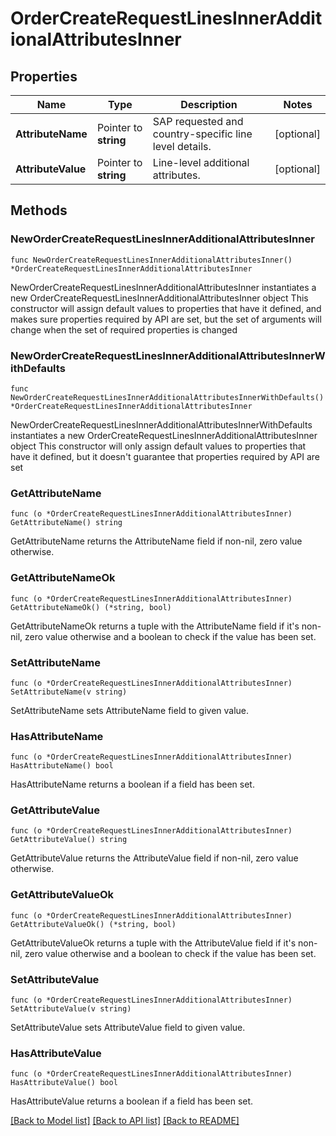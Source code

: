 # OrderCreateRequestLinesInnerAdditionalAttributesInner

## Properties

Name | Type | Description | Notes
------------ | ------------- | ------------- | -------------
**AttributeName** | Pointer to **string** | SAP requested and country-specific line level details. | [optional] 
**AttributeValue** | Pointer to **string** | Line-level additional attributes. | [optional] 

## Methods

### NewOrderCreateRequestLinesInnerAdditionalAttributesInner

`func NewOrderCreateRequestLinesInnerAdditionalAttributesInner() *OrderCreateRequestLinesInnerAdditionalAttributesInner`

NewOrderCreateRequestLinesInnerAdditionalAttributesInner instantiates a new OrderCreateRequestLinesInnerAdditionalAttributesInner object
This constructor will assign default values to properties that have it defined,
and makes sure properties required by API are set, but the set of arguments
will change when the set of required properties is changed

### NewOrderCreateRequestLinesInnerAdditionalAttributesInnerWithDefaults

`func NewOrderCreateRequestLinesInnerAdditionalAttributesInnerWithDefaults() *OrderCreateRequestLinesInnerAdditionalAttributesInner`

NewOrderCreateRequestLinesInnerAdditionalAttributesInnerWithDefaults instantiates a new OrderCreateRequestLinesInnerAdditionalAttributesInner object
This constructor will only assign default values to properties that have it defined,
but it doesn't guarantee that properties required by API are set

### GetAttributeName

`func (o *OrderCreateRequestLinesInnerAdditionalAttributesInner) GetAttributeName() string`

GetAttributeName returns the AttributeName field if non-nil, zero value otherwise.

### GetAttributeNameOk

`func (o *OrderCreateRequestLinesInnerAdditionalAttributesInner) GetAttributeNameOk() (*string, bool)`

GetAttributeNameOk returns a tuple with the AttributeName field if it's non-nil, zero value otherwise
and a boolean to check if the value has been set.

### SetAttributeName

`func (o *OrderCreateRequestLinesInnerAdditionalAttributesInner) SetAttributeName(v string)`

SetAttributeName sets AttributeName field to given value.

### HasAttributeName

`func (o *OrderCreateRequestLinesInnerAdditionalAttributesInner) HasAttributeName() bool`

HasAttributeName returns a boolean if a field has been set.

### GetAttributeValue

`func (o *OrderCreateRequestLinesInnerAdditionalAttributesInner) GetAttributeValue() string`

GetAttributeValue returns the AttributeValue field if non-nil, zero value otherwise.

### GetAttributeValueOk

`func (o *OrderCreateRequestLinesInnerAdditionalAttributesInner) GetAttributeValueOk() (*string, bool)`

GetAttributeValueOk returns a tuple with the AttributeValue field if it's non-nil, zero value otherwise
and a boolean to check if the value has been set.

### SetAttributeValue

`func (o *OrderCreateRequestLinesInnerAdditionalAttributesInner) SetAttributeValue(v string)`

SetAttributeValue sets AttributeValue field to given value.

### HasAttributeValue

`func (o *OrderCreateRequestLinesInnerAdditionalAttributesInner) HasAttributeValue() bool`

HasAttributeValue returns a boolean if a field has been set.


[[Back to Model list]](../README.md#documentation-for-models) [[Back to API list]](../README.md#documentation-for-api-endpoints) [[Back to README]](../README.md)


